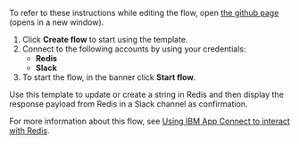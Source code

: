 To refer to these instructions while editing the flow, open [the github page](https://github.com/ot4i/app-connect-templates/blob/master/resources/markdown/Update%20or%20create%20a%20configuration%20string%20in%20Redis_instructions.md) (opens in a new window).

1. Click **Create flow** to start using the template.
2. Connect to the following accounts by using your credentials:
   - **Redis** 
   - **Slack**
3. To start the flow, in the banner click **Start flow**.

Use this template to update or create a string in Redis and then display the response payload from Redis in a Slack channel as confirmation.

For more information about this flow, see [Using IBM App Connect to interact with Redis](https://community.ibm.com/community/user/integration/viewdocument/using-ibm-app-connect-to-interact-w).
